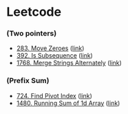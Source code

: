 # Leetcode

### (Two pointers)
- [283. Move Zeroes](src/leetcode/problem_283.py) ([link](https://leetcode.com/problems/move-zeroes/))
- [392. Is Subsequence](src/leetcode/problem_392.py) ([link](https://leetcode.com/problems/is-subsequence/))
- [1768. Merge Strings Alternately](src/leetcode/problem_1768.py) ([link](https://leetcode.com/problems/merge-strings-alternately/))

### (Prefix Sum)
- [724. Find Pivot Index](src/leetcode/problem_724.py) ([link](https://leetcode.com/problems/find-pivot-index/))
- [1480. Running Sum of 1d Array](src/leetcode/problem_1480.py) ([link](https://leetcode.com/problems/running-sum-of-1d-array/))